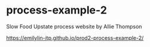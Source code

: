 # process-example-2
Slow Food Upstate process website by Allie Thompson

https://emilylin-itp.github.io/prod2-process-example-2/
